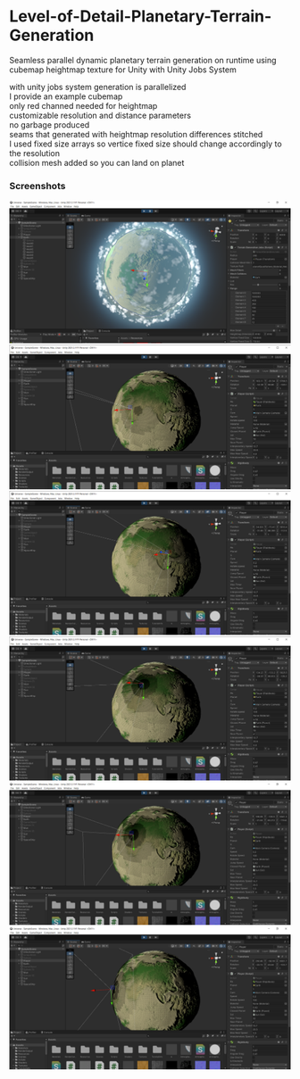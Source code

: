 # Level-of-Detail-Planetary-Terrain-Generation
Seamless parallel dynamic planetary terrain generation on runtime using cubemap heightmap texture for Unity with Unity Jobs System


 with unity jobs system generation is parallelized  
 I provide an example cubemap  
 only red channed needed for heightmap  
 customizable resolution and distance parameters  
 no garbage produced  
 seams that generated with heightmap resolution differences stitched  
 I used fixed size arrays so vertice fixed size should change accordingly to the resolution  
 collision mesh added so you can land on planet

### Screenshots
![](screenshots/s.png)
![](screenshots/s1.png)
![](screenshots/s2.png)
![](screenshots/s3.png)
![](screenshots/s4.png)
![](screenshots/s5.png)

